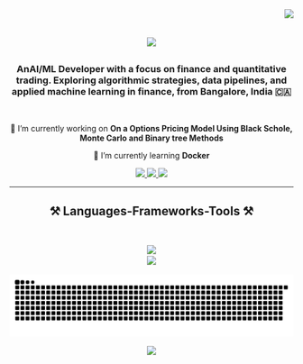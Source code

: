 <img align="right" src="https://visitor-badge.laobi.icu/badge?page_id=salesp07.salesp07" />

<h1 align="center">
    <img src="https://readme-typing-svg.herokuapp.com/?font=Righteous&size=35&center=true&vCenter=true&width=500&height=70&duration=4000&lines=Hello+There!+👋;+I+am+Benson;" />
	
</h1>

<h3 align="center">AnAI/ML Developer with a focus on finance and quantitative trading. Exploring algorithmic strategies, data pipelines, and applied machine learning in finance, from Bangalore, India 🇨🇦</h3>

<br/>

<div align="center">
 
 🔭 I’m currently working on **On a Options Pricing Model Using Black Schole, Monte Carlo and Binary tree Methods**
 
 🌱 I’m currently learning **Docker**

 </div>
 
<div align="center"> 
  <a href="mailto:bensonbabu2005@gmail.com">
    <img src="https://img.shields.io/badge/Gmail-333333?style=for-the-badge&logo=gmail&logoColor=red" />
  </a>
  <a href="https://www.linkedin.com/in/benson-babu/" target="_blank">
    <img src="https://img.shields.io/badge/LinkedIn-0077B5?style=for-the-badge&logo=linkedin&logoColor=white" target="_blank" />
  </a>
  <a href="https://github.com/DEPACIOUS" target="_blank">
     <img src="https://img.shields.io/badge/Portfolio-FF5722?style=for-the-badge&logo=todoist&logoColor=white" target="_blank" /> <!-- sqlite, safari, google-chrome are other good icon options -->
  </a>
</div>

 <hr/>
 
<h2 align="center">⚒️ Languages-Frameworks-Tools ⚒️</h2>
<br/>

<p align="center">
  <img src="https://skillicons.dev/icons?i=pytorch,python,cpp,sklearn,mongodb,tensorflow,mysql,docker,neovim,linux" />
  <br>
  <img src="https://skillicons.dev/icons?i=git,fastapi,flask,html,css,nodejs,react,javascript,django,vite" />
</p>
<picture>
  <source media="(prefers-color-scheme: dark)" srcset="https://raw.githubusercontent.com/DEPACIOUS/DEPACIOUS/output/github-snake-dark.svg" />
  <source media="(prefers-color-scheme: light)" srcset="https://raw.githubusercontent.com/DEPACIOUS/DEPACIOUS/output/github-snake.svg" />
  <img alt="github-snake" src="https://raw.githubusercontent.com/DEPACIOUS/DEPACIOUS/output/github-snake.svg" />
</picture>
<p align="center">
	<img src="https://raw.githubusercontent.com/catppuccin/catppuccin/main/assets/footers/gray0_ctp_on_line.svg?sanitize=true" />
</p>
